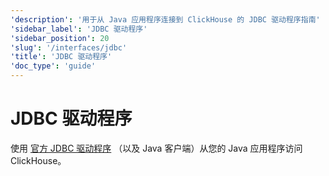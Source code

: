 ```yaml
---
'description': '用于从 Java 应用程序连接到 ClickHouse 的 JDBC 驱动程序指南'
'sidebar_label': 'JDBC 驱动程序'
'sidebar_position': 20
'slug': '/interfaces/jdbc'
'title': 'JDBC 驱动程序'
'doc_type': 'guide'
---
```



# JDBC 驱动程序

使用 [官方 JDBC 驱动程序](/docs/integrations/language-clients/java/jdbc) （以及 Java 客户端）从您的 Java 应用程序访问 ClickHouse。
